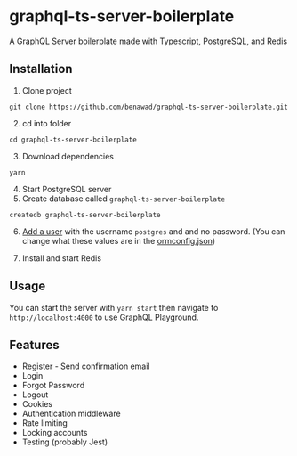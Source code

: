 # graphql-ts-server-boilerplate

A GraphQL Server boilerplate made with Typescript, PostgreSQL, and Redis

## Installation

1. Clone project
```
git clone https://github.com/benawad/graphql-ts-server-boilerplate.git
```
2. cd into folder
```
cd graphql-ts-server-boilerplate
```
3. Download dependencies 
```
yarn
```
4. Start PostgreSQL server
5. Create database called `graphql-ts-server-boilerplate`
```
createdb graphql-ts-server-boilerplate
```
6. [Add a user](https://medium.com/coding-blocks/creating-user-database-and-adding-access-on-postgresql-8bfcd2f4a91e) with the username `postgres` and and no password. (You can change what these values are in the [ormconfig.json](https://github.com/benawad/graphql-ts-server-boilerplate/blob/master/ormconfig.json))

7. Install and start Redis

## Usage

You can start the server with `yarn start` then navigate to `http://localhost:4000` to use GraphQL Playground.

## Features

* Register - Send confirmation email
* Login
* Forgot Password
* Logout  
* Cookies
* Authentication middleware
* Rate limiting
* Locking accounts
* Testing (probably Jest)
